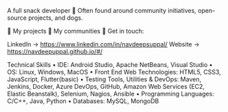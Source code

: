 A full snack developer 🍔
Often found around community initiatives, open-source projects, and dogs.

🔭 My projects
🌱 My communities
💬 Get in touch:

LinkedIn -> https://www.linkedin.com/in/navdeepsuppal/
Website -> https://navdeepuppal.github.io/#/

Technical Skills 
•	IDE: Android Studio, Apache NetBeans, Visual Studio
•	OS: Linux, Windows, MacOS
•	Front End Web Technologies: 
HTML5, CSS3, JavaScript, Flutter(basic)
•	Testing Tools, Utilities & DevOps: Maven, Jenkins, Docker, Azure DevOps, GitHub, Amazon Web Services (EC2, Elastic Beanstalk), Selenium, Nagios, Ansible
•	Programming Languages:
C/C++, Java, Python
•	Databases: MySQL, MongoDB

